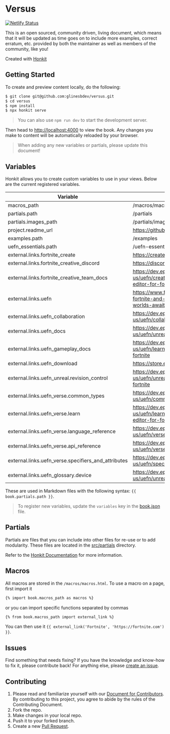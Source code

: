 # Versus

[![Netlify Status](https://api.netlify.com/api/v1/badges/3c4627f0-0421-45c1-8c42-45b328224db9/deploy-status)](https://app.netlify.com/sites/magnificent-cendol-bd7127/deploys)

This is an open sourced, community driven, living document, which means that it will be updated as time goes on to include more examples, correct erratum, etc. provided by both the maintainer as well as members of the community, like you!

Created with [Honkit](https://github.com/honkit/honkit)

## Getting Started

To create and preview content locally, do the following:

```bash
$ git clone git@github.com:glinesbdev/versus.git
$ cd versus
$ npm install
$ npx honkit serve
```

> You can also use `npm run dev` to start the development server.

Then head to <http://localhost:4000> to view the book. Any changes you make to content will be automatically reloaded by your browser.

> When adding any new variables or partials, please update this document!

## Variables

Honkit allows you to create custom variables to use in your views. Below are the current registered variables.

| Variable | Value |
| -------- | ----- |
| macros_path | /macros/macros.html |
| partials.path | /partials |
| partials.images_path | /partials/images |
| project.readme_url | https://github.com/glinesbdev/versus/blob/main/README |
| examples.path | /examples |
| uefn_essentials.path | /uefn-essentials |
| external.links.fortnite_create | https://create.fortnite.com |
| external.links.fortnite_creative_discord | https://discord.gg/fortnitecreative |
| external.links.fortnite_creative_team_docs| https://dev.epicgames.com/documentation/en-us/uefn/creating-teams-in-creator-portal-in-unreal-editor-for-fortnite |
| external.links.uefn | https://www.fortnite.com/news/unreal-editor-for-fortnite-and-creator-economy-2-0-are-here-new-worlds-await |
| external.links.uefn_collaboration | https://dev.epicgames.com/documentation/en-us/uefn/collaborating-in-unreal-editor-for-fortnite |
| external.links.uefn_docs | https://dev.epicgames.com/documentation/en-us/uefn/unreal-editor-for-fortnite-documentation |
| external.links.uefn_gameplay_docs | https://dev.epicgames.com/documentation/en-us/uefn/learn-game-mechanics-in-unreal-editor-for-fortnite |
| external.links.uefn_download | https://store.epicgames.com/en-US/p/fortnite--uefn |
| external.links.uefn_unreal.revision_control | https://dev.epicgames.com/documentation/en-us/uefn/unreal-revision-control-in-unreal-editor-for-fortnite |
| external.links.uefn_verse.common_types | https://dev.epicgames.com/documentation/en-us/uefn/common-types-in-verse |
| external.links.uefn_verse.learn | https://dev.epicgames.com/documentation/en-us/uefn/learn-programming-with-verse-in-unreal-editor-for-fortnite |
| external.links.uefn_verse.language_reference | https://dev.epicgames.com/documentation/en-us/uefn/verse-language-reference |
| external.links.uefn_verse.api_reference | https://dev.epicgames.com/documentation/en-us/uefn/verse-api |
| external.links.uefn_verse.specifiers_and_attributes | https://dev.epicgames.com/documentation/en-us/uefn/specifiers-and-attributes-in-verse |
| external.links.uefn_glossary.device | https://dev.epicgames.com/documentation/en-us/uefn/unreal-editor-for-fortnite-glossary#device |

These are used in Markdown files with the following syntax: `{{ book.partials.path }}`.

> To register new variables, update the `variables` key in the [book.json](./book.json) file.

## Partials

Partials are files that you can include into other files for re-use or to add modularity. These files are located in the [src/partials](./src/partials/) directory.

Refer to the [Honkit Documentation](https://honkit.netlify.app/templating/conrefs.html) for more information.

## Macros

All macros are stored in the `/macros/macros.html`. To use a macro on a page, first import it

```html
{% import book.macros_path as macros %}
```

or you can import specific functions separated by commas

```html
{% from book.macros_path import external_link %}
```

You can then use it `{{ external_link('Fortnite', 'https://fortnite.com') }}`.

## Issues

Find something that needs fixing? If you have the knowledge and know-how to fix it, please contribute back! For anything else, please [create an issue](https://github.com/glinesbdev/versus/issues).

## Contributing

1. Please read and familiarize yourself with our [Document for Contributors](CONTRIBUTING.md). By contributing to this project, you agree to abide by the rules of the Contributing Document.
2. Fork the repo.
3. Make changes in your local repo.
4. Push it to your forked branch.
5. Create a new [Pull Request](https://github.com/glinesbdev/versus/pulls).
